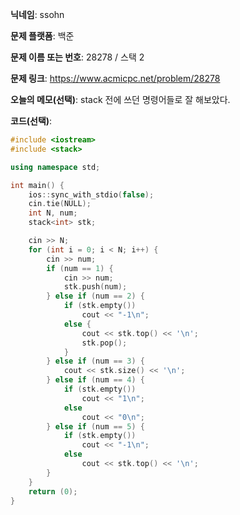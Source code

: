 **닉네임**: ssohn

**문제 플랫폼**: 백준

**문제 이름 또는 번호**: 28278 / 스택 2

**문제 링크**: https://www.acmicpc.net/problem/28278

**오늘의 메모(선택)**: stack 전에 쓰던 명령어들로 잘 해보았다.

**코드(선택)**:

```c++
#include <iostream>
#include <stack>

using namespace std;

int main() {
	ios::sync_with_stdio(false);
	cin.tie(NULL);
	int N, num;
	stack<int> stk;

	cin >> N;
	for (int i = 0; i < N; i++) {
		cin >> num;
		if (num == 1) {
			cin >> num;
			stk.push(num);
		} else if (num == 2) {
			if (stk.empty())
				cout << "-1\n";
			else {
				cout << stk.top() << '\n';
				stk.pop();
			}
		} else if (num == 3) {
			cout << stk.size() << '\n';
		} else if (num == 4) {
			if (stk.empty())
				cout << "1\n";
			else
				cout << "0\n";
		} else if (num == 5) {
			if (stk.empty())
				cout << "-1\n";
			else
				cout << stk.top() << '\n';
		}
	}
	return (0);
}
```
